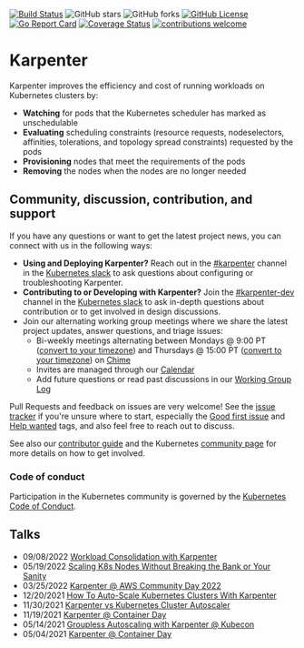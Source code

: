 [![Build Status](https://img.shields.io/github/actions/workflow/status/aws/karpenter-core/presubmit.yaml?branch=main)](https://github.com/aws/karpenter-core/actions/workflows/presubmit.yaml)
![GitHub stars](https://img.shields.io/github/stars/aws/karpenter-core)
![GitHub forks](https://img.shields.io/github/forks/aws/karpenter-core)
[![GitHub License](https://img.shields.io/badge/License-Apache%202.0-ff69b4.svg)](https://github.com/aws/karpenter-core/blob/main/LICENSE)
[![Go Report Card](https://goreportcard.com/badge/github.com/aws/karpenter-core)](https://goreportcard.com/report/github.com/aws/karpenter-core)
[![Coverage Status](https://coveralls.io/repos/github/aws/karpenter-core/badge.svg?branch=main)](https://coveralls.io/github/aws/karpenter-core?branch=main)
[![contributions welcome](https://img.shields.io/badge/contributions-welcome-brightgreen.svg?style=flat)](https://github.com/aws/karpenter-core/issues)

# Karpenter

Karpenter improves the efficiency and cost of running workloads on Kubernetes clusters by:

* **Watching** for pods that the Kubernetes scheduler has marked as unschedulable
* **Evaluating** scheduling constraints (resource requests, nodeselectors, affinities, tolerations, and topology spread constraints) requested by the pods
* **Provisioning** nodes that meet the requirements of the pods
* **Removing** the nodes when the nodes are no longer needed

## Community, discussion, contribution, and support

If you have any questions or want to get the latest project news, you can connect with us in the following ways:
- __Using and Deploying Karpenter?__ Reach out in the [#karpenter](https://kubernetes.slack.com/archives/C02SFFZSA2K) channel in the [Kubernetes slack](https://slack.k8s.io/) to ask questions about configuring or troubleshooting Karpenter.
- __Contributing to or Developing with Karpenter?__ Join the [#karpenter-dev](https://kubernetes.slack.com/archives/C04JW2J5J5P) channel in the [Kubernetes slack](https://slack.k8s.io/) to ask in-depth questions about contribution or to get involved in design discussions.
- Join our alternating working group meetings where we share the latest project updates, answer questions, and triage issues:
  - Bi-weekly meetings alternating between Mondays @ 9:00 PT ([convert to your timezone](http://www.thetimezoneconverter.com/?t=9:00&tz=Seattle)) and Thursdays @ 15:00 PT ([convert to your timezone](http://www.thetimezoneconverter.com/?t=15:00&tz=Seattle)) on [Chime](https://chime.aws/9098670657)
  - Invites are managed through our [Calendar](https://calendar.google.com/calendar/u/0?cid=N3FmZGVvZjVoZWJkZjZpMnJrMmplZzVqYmtAZ3JvdXAuY2FsZW5kYXIuZ29vZ2xlLmNvbQ)
  - Add future questions or read past discussions in our [Working Group Log](https://docs.google.com/document/d/18BT0AIMugpNpiSPJNlcAL2rv69yAE6Z06gUVj7v_clg/edit?usp=sharing)

Pull Requests and feedback on issues are very welcome!
See the [issue tracker](https://github.com/aws/karpenter-core/issues) if you're unsure where to start, especially the [Good first issue](https://github.com/aws/karpenter-core/issues?q=is%3Aopen+is%3Aissue+label%3Agood-first-issue) and [Help wanted](https://github.com/aws/karpenter-core/issues?utf8=%E2%9C%93&q=is%3Aopen+is%3Aissue+label%3Ahelp-wanted) tags, and
also feel free to reach out to discuss.

See also our [contributor guide](CONTRIBUTING.md) and the Kubernetes [community page](https://kubernetes.io/community) for more details on how to get involved.

### Code of conduct

Participation in the Kubernetes community is governed by the [Kubernetes Code of Conduct](code-of-conduct.md).

## Talks
- 09/08/2022 [Workload Consolidation with Karpenter](https://youtu.be/BnksdJ3oOEs)
- 05/19/2022 [Scaling K8s Nodes Without Breaking the Bank or Your Sanity](https://www.youtube.com/watch?v=UBb8wbfSc34)
- 03/25/2022 [Karpenter @ AWS Community Day 2022](https://youtu.be/sxDtmzbNHwE?t=3931)
- 12/20/2021 [How To Auto-Scale Kubernetes Clusters With Karpenter](https://youtu.be/C-2v7HT-uSA)
- 11/30/2021 [Karpenter vs Kubernetes Cluster Autoscaler](https://youtu.be/3QsVRHVdOnM)
- 11/19/2021 [Karpenter @ Container Day](https://youtu.be/qxWJRUF6JJc)
- 05/14/2021 [Groupless Autoscaling with Karpenter @ Kubecon](https://www.youtube.com/watch?v=43g8uPohTgc)
- 05/04/2021 [Karpenter @ Container Day](https://youtu.be/MZ-4HzOC_ac?t=7137)